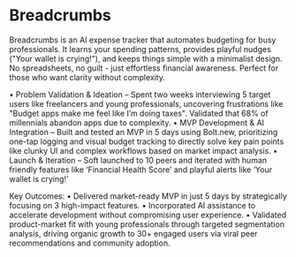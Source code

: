 # Breadcrumbs
Breadcrumbs is an AI expense tracker that automates budgeting for busy professionals. It learns your spending patterns, provides playful nudges ("Your wallet is crying!"), and keeps things simple with a minimalist design. No spreadsheets, no guilt - just effortless financial awareness. Perfect for those who want clarity without complexity.  

• Problem Validation & Ideation – Spent two weeks interviewing 5 target users like freelancers and young professionals, uncovering frustrations like "Budget apps make me feel like I’m doing taxes". Validated that 68% of millennials abandon apps due to complexity. 
• MVP Development & AI Integration – Built and tested an MVP in 5 days using Bolt.new, prioritizing one-tap logging and visual budget tracking to directly solve key pain points like clunky UI and complex workflows based on market impact analysis. 
• Launch & Iteration – Soft launched to 10 peers and iterated with human friendly features like ‘Financial Health Score’ and playful alerts like ‘Your wallet is crying!’

Key Outcomes: 
• Delivered market-ready MVP in just 5 days by strategically focusing on 3 high-impact features. 
• Incorporated AI assistance to accelerate development without compromising user experience. 
• Validated product-market fit with young professionals through targeted segmentation analysis, driving organic growth to 30+ engaged users via viral peer recommendations and community adoption.
